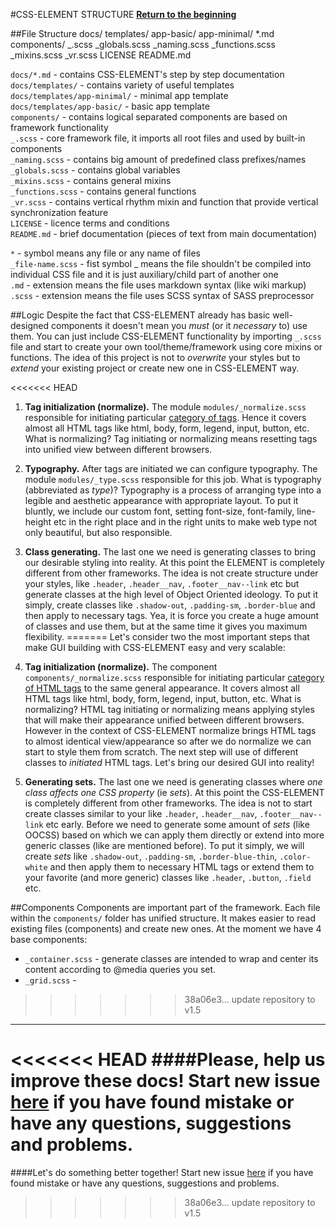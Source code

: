 #CSS-ELEMENT STRUCTURE
**[Return to the beginning](https://github.com/kalopsia/element/blob/master/docs/0_preface.md)**<br/>

##File Structure
    docs/
        templates/
            app-basic/
            app-minimal/
        *.md
    components/
    _.scss
    _globals.scss
    _naming.scss
    _functions.scss
    _mixins.scss
    _vr.scss
    LICENSE
    README.md

`docs/*.md` - contains CSS-ELEMENT's step by step documentation<br/>
`docs/templates/` - contains variety of useful templates<br/>
`docs/templates/app-minimal/` - minimal app template<br/>
`docs/templates/app-basic/` - basic app template<br/>
`components/` - contains logical separated components are based on framework functionality<br/>
`_.scss` - core framework file, it imports all root files and used by built-in components<br/>
`_naming.scss` - contains big amount of predefined class prefixes/names<br/>
`_globals.scss` - contains global variables<br/>
`_mixins.scss` - contains general mixins<br/>
`_functions.scss` - contains general functions<br/>
`_vr.scss` - contains vertical rhythm mixin and function that provide vertical synchronization feature<br/>
`LICENSE` - licence terms and conditions<br/>
`README.md` - brief documentation (pieces of text from main documentation)<br/>

`*` - symbol means any file or any name of files<br/>
`_file-name.scss` - fist symbol _ means the file shouldn't be compiled into individual CSS file and it is just auxiliary/child part of another one<br/>
`.md` - extension means the file uses markdown syntax (like wiki markup)<br/>
`.scss` - extension means the file uses SCSS syntax of SASS preprocessor

##Logic
Despite the fact that CSS-ELEMENT already has basic well-designed components it doesn't mean you *must* (or it *necessary* to) use them. You can just include CSS-ELEMENT functionality by importing `_.scss` file and start to create your own tool/theme/framework using core mixins or functions. The idea of this project is not to *overwrite* your styles but to *extend* your existing project or create new one in CSS-ELEMENT way.

<<<<<<< HEAD
1. **Tag initialization (normalize).** The module ``modules/_normalize.scss`` responsible for initiating particular [category of tags](http://www.w3schools.com/tags/ref_byfunc.asp). Hence it covers almost all HTML tags like html, body, form, legend, input, button, etc. What is normalizing? Tag initiating or normalizing means resetting tags into unified view between different browsers.
2. **Typography.** After tags are initiated we can configure typography. The module ``modules/_type.scss`` responsible for this job. What is typography (abbreviated as *type*)? Typography is a process of arranging type into a legible and aesthetic appearance with appropriate layout. To put it bluntly, we include our custom font, setting font-size, font-family, line-height etc in the right place and in the right units to make web type not only beautiful, but also responsible.
3. **Class generating.** The last one we need is generating classes to bring our desirable styling into reality. At this point the ELEMENT is completely different from other frameworks. The idea is not create structure under your styles, like ``.header``, ``.header__nav``, ``.footer__nav--link`` etc but generate classes at the high level of Object Oriented ideology. To put it simply, create classes like ``.shadow-out``, ``.padding-sm``, ``.border-blue`` and then apply to necessary tags. Yea, it is force you create a huge amount of classes and use them, but at the same time it gives you maximum flexibility.
=======
Let's consider two the most important steps that make GUI building with CSS-ELEMENT easy and very scalable:

1. **Tag initialization (normalize).** The component ``components/_normalize.scss`` responsible for initiating particular [category of HTML tags](http://www.w3schools.com/tags/ref_byfunc.asp) to the same general appearance. It covers almost all HTML tags like html, body, form, legend, input, button, etc. What is normalizing? HTML tag initiating or normalizing means applying styles that will make their appearance unified between different browsers. However in the context of CSS-ELEMENT normalize brings HTML tags to almost identical view/appearance so after we do normalize we can start to style them from scratch. The next step will use of different classes to *initiated* HTML tags. Let's bring our desired GUI into reality!
2. **Generating sets.** The last one we need is generating classes where *one class affects one CSS property* (ie *sets*). At this point the CSS-ELEMENT is completely different from other frameworks. The idea is not to start create classes similar to your like `.header`, `.header__nav`, `.footer__nav--link` etc early. Before we need to generate some amount of *sets* (like OOCSS) based on which we can apply them directly or extend into more generic classes (like are mentioned before). To put it simply, we will create *sets* like `.shadow-out`, `.padding-sm`, `.border-blue-thin`, `.color-white` and then apply them to necessary HTML tags or extend them to your favorite (and more generic) classes like `.header`, `.button`, `.field` etc.

##Components
Components are important part of the framework. Each file within the `components/` folder has unified structure. It makes easier to read existing files (components) and create new ones. At the moment we have 4 base components:

 * `_container.scss` - generate classes are intended to wrap and center its content according to @media queries you set.
 * `_grid.scss` - 
>>>>>>> 38a06e3... update repository to v1.5



---

<<<<<<< HEAD
####Please, help us improve these docs!
Start new issue [here](https://github.com/kalopsia/element/issues/new) if you have found mistake or have any questions, suggestions and problems.
=======
####Let's do something better together!
Start new issue [here](https://github.com/kalopsia/element/issues/new) if you have found mistake or have any questions, suggestions and problems.
>>>>>>> 38a06e3... update repository to v1.5
